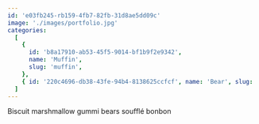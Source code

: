 ```yaml
---
id: 'e03fb245-rb159-4fb7-82fb-31d8ae5dd09c'
image: './images/portfolio.jpg'
categories:
  [
    {
      id: 'b8a17910-ab53-45f5-9014-bf1b9f2e9342',
      name: 'Muffin',
      slug: 'muffin',
    },
    { id: '220c4696-db38-43fe-94b4-8138625ccfcf', name: 'Bear', slug: 'bear' },
  ]
---
```


Biscuit marshmallow gummi bears soufflé bonbon
